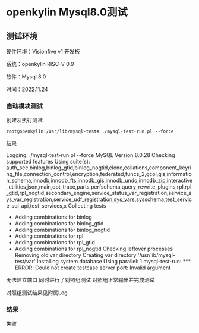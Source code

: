 # openkylin Mysql8.0测试



## 测试环境



硬件环境：Visionfive v1 开发板

系统：openkylin RISC-V 0.9

软件：Mysql 8.0

时间：2022.11.24



### 自动模块测试

创建及执行测试

```
root@openkylin:/usr/lib/mysql-test# ./mysql-test-run.pl --force

```

结果

Logging: ./mysql-test-run.pl  --force
MySQL Version 8.0.28
Checking supported features
Using suite(s): auth_sec,binlog,binlog_gtid,binlog_nogtid,clone,collations,component_keyring_file,connection_control,encryption,federated,funcs_2,gcol,gis,information_schema,innodb,innodb_fts,innodb_gis,innodb_undo,innodb_zip,interactive_utilities,json,main,opt_trace,parts,perfschema,query_rewrite_plugins,rpl,rpl_gtid,rpl_nogtid,secondary_engine,service_status_var_registration,service_sys_var_registration,service_udf_registration,sys_vars,sysschema,test_service_sql_api,test_services,x
Collecting tests
 - Adding combinations for binlog
 - Adding combinations for binlog_gtid
 - Adding combinations for binlog_nogtid
 - Adding combinations for rpl
 - Adding combinations for rpl_gtid
 - Adding combinations for rpl_nogtid
Checking leftover processes
Removing old var directory
Creating var directory '/usr/lib/mysql-test/var'
Installing system database
Using parallel: 1
mysql-test-run: *** ERROR: Could not create testcase server port: Invalid argument


无法建立端口 同时进行了对照组测试 对照组正常输出并完成测试

对照组测试结果见附属Log

### 结果

失败
